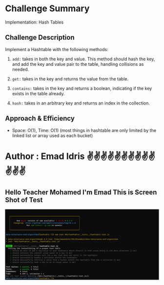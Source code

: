 # Challenge Summary
<!-- Short summary or background information -->
Implementation: Hash Tables

## Challenge Description
<!-- Description of the challenge -->
Implement a Hashtable with the following methods:

1. `add:` takes in both the key and value. This method should hash the key, and add the key and value pair to the table, handling collisions as needed.

1. `get:` takes in the key and returns the value from the table.

1. `contains:` takes in the key and returns a boolean, indicating if the key exists in the table already.

1. `hash:` takes in an arbitrary key and returns an index in the collection.

## Approach & Efficiency
<!-- What approach did you take? Why? What is the Big O space/time for this approach? -->
- Space: O(1), Time: O(1) (most things in hashtable are only limited by the linked list or array used as each bucket)

# Author : Emad Idris ✌✌✌✌✌✌✌✌✌✌✌✌✌


## Hello Teacher Mohamed I'm Emad This is Screen Shot of Test

![Test](./ScreenShot/cc29Test.JPG)